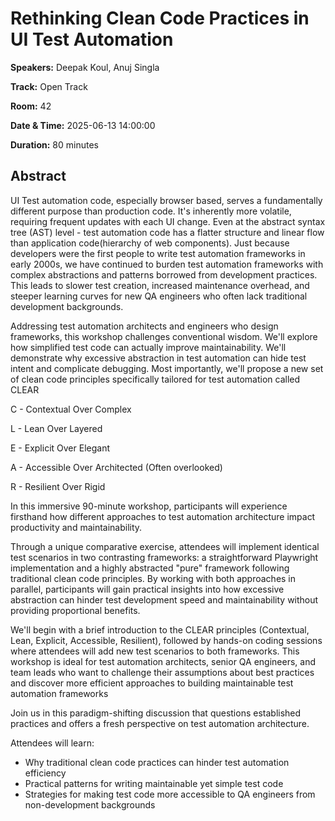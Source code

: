 # Rethinking Clean Code Practices in UI Test Automation

**Speakers:** Deepak Koul, Anuj Singla
                    
**Track:** Open Track
                    
**Room:** 42
                    
**Date & Time:** 2025-06-13 14:00:00
                    
**Duration:** 80 minutes
                    
## Abstract
                    
UI Test automation code, especially browser based, serves a fundamentally different purpose than production code. It's inherently more volatile, requiring frequent updates with each UI change. Even at the abstract syntax tree (AST) level - test automation code has a flatter structure and linear flow than application code(hierarchy of web components).
Just because developers were the first people to write test automation frameworks in early 2000s, we have continued to burden test automation frameworks with complex abstractions and patterns borrowed from development practices. This leads to slower test creation, increased maintenance overhead, and steeper learning curves for new QA engineers who often lack traditional development backgrounds.

Addressing test automation architects and engineers who design frameworks, this workshop challenges conventional wisdom. We'll explore how simplified test code can actually improve maintainability. We'll demonstrate why excessive abstraction in test automation can hide test intent and complicate debugging. Most importantly, we'll propose a new set of clean code principles specifically tailored for test automation called CLEAR



C - Contextual Over Complex

L - Lean Over Layered

E - Explicit Over Elegant

A - Accessible Over Architected (Often overlooked)

R - Resilient Over Rigid



In this immersive 90-minute workshop, participants will experience firsthand how different approaches to test automation architecture impact productivity and maintainability. 



Through a unique comparative exercise, attendees will implement identical test scenarios in two contrasting frameworks: a straightforward Playwright implementation and a highly abstracted "pure" framework following traditional clean code principles. By working with both approaches in parallel, participants will gain practical insights into how excessive abstraction can hinder test development speed and maintainability without providing proportional benefits. 



We'll begin with a brief introduction to the CLEAR principles (Contextual, Lean, Explicit, Accessible, Resilient), followed by hands-on coding sessions where attendees will add new test scenarios to both frameworks. This workshop is ideal for test automation architects, senior QA engineers, and team leads who want to challenge their assumptions about best practices and discover more efficient approaches to building maintainable test automation frameworks



Join us in this paradigm-shifting discussion that questions established practices and offers a fresh perspective on test automation architecture.

Attendees will learn:

- Why traditional clean code practices can hinder test automation efficiency
- Practical patterns for writing maintainable yet simple test code
- Strategies for making test code more accessible to QA engineers from non-development
backgrounds
